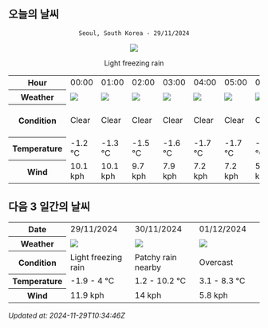 ## 오늘의 날씨
<div align="center">

`Seoul, South Korea - 29/11/2024`

<img src="https://cdn.weatherapi.com/weather/64x64/day/311.png"/>

Light freezing rain

</div>


<table>
    <tr>
        <th>Hour</th>
        <td>00:00</td><td>01:00</td><td>02:00</td><td>03:00</td><td>04:00</td><td>05:00</td><td>06:00</td><td>07:00</td><td>08:00</td><td>09:00</td><td>10:00</td><td>11:00</td><td>12:00</td><td>13:00</td><td>14:00</td><td>15:00</td><td>16:00</td><td>17:00</td><td>18:00</td><td>19:00</td><td>20:00</td><td>21:00</td><td>22:00</td><td>23:00</td>
    </tr>
    <tr>
        <th>Weather</th>
        <td><img src="https://cdn.weatherapi.com/weather/64x64/night/113.png"></img></td><td><img src="https://cdn.weatherapi.com/weather/64x64/night/113.png"></img></td><td><img src="https://cdn.weatherapi.com/weather/64x64/night/113.png"></img></td><td><img src="https://cdn.weatherapi.com/weather/64x64/night/113.png"></img></td><td><img src="https://cdn.weatherapi.com/weather/64x64/night/113.png"></img></td><td><img src="https://cdn.weatherapi.com/weather/64x64/night/113.png"></img></td><td><img src="https://cdn.weatherapi.com/weather/64x64/night/113.png"></img></td><td><img src="https://cdn.weatherapi.com/weather/64x64/night/113.png"></img></td><td><img src="https://cdn.weatherapi.com/weather/64x64/day/116.png"></img></td><td><img src="https://cdn.weatherapi.com/weather/64x64/day/122.png"></img></td><td><img src="https://cdn.weatherapi.com/weather/64x64/day/119.png"></img></td><td><img src="https://cdn.weatherapi.com/weather/64x64/day/119.png"></img></td><td><img src="https://cdn.weatherapi.com/weather/64x64/day/113.png"></img></td><td><img src="https://cdn.weatherapi.com/weather/64x64/day/116.png"></img></td><td><img src="https://cdn.weatherapi.com/weather/64x64/day/176.png"></img></td><td><img src="https://cdn.weatherapi.com/weather/64x64/day/116.png"></img></td><td><img src="https://cdn.weatherapi.com/weather/64x64/day/326.png"></img></td><td><img src="https://cdn.weatherapi.com/weather/64x64/day/332.png"></img></td><td><img src="https://cdn.weatherapi.com/weather/64x64/night/326.png"></img></td><td><img src="https://cdn.weatherapi.com/weather/64x64/night/113.png"></img></td><td><img src="https://cdn.weatherapi.com/weather/64x64/night/113.png"></img></td><td><img src="https://cdn.weatherapi.com/weather/64x64/night/116.png"></img></td><td><img src="https://cdn.weatherapi.com/weather/64x64/night/113.png"></img></td><td><img src="https://cdn.weatherapi.com/weather/64x64/night/113.png"></img></td>
    </tr>
    <tr>
        <th>Condition</th>
        <td width="200px">Clear </td><td width="200px">Clear </td><td width="200px">Clear </td><td width="200px">Clear </td><td width="200px">Clear </td><td width="200px">Clear </td><td width="200px">Clear </td><td width="200px">Clear </td><td width="200px">Partly Cloudy </td><td width="200px">Overcast </td><td width="200px">Cloudy </td><td width="200px">Cloudy </td><td width="200px">Sunny</td><td width="200px">Partly Cloudy </td><td width="200px">Patchy rain nearby</td><td width="200px">Partly Cloudy </td><td width="200px">Light snow</td><td width="200px">Moderate snow</td><td width="200px">Light snow</td><td width="200px">Clear</td><td width="200px">Clear </td><td width="200px">Partly Cloudy </td><td width="200px">Clear </td><td width="200px">Clear </td>
    </tr>
    <tr>
        <th>Temperature</th>
        <td>-1.2 °C</td><td>-1.3 °C</td><td>-1.5 °C</td><td>-1.6 °C</td><td>-1.7 °C</td><td>-1.7 °C</td><td>-1.9 °C</td><td>-1.8 °C</td><td>-1.7 °C</td><td>-0.5 °C</td><td>0.2 °C</td><td>1 °C</td><td>1.9 °C</td><td>3 °C</td><td>3.9 °C</td><td>4 °C</td><td>3.7 °C</td><td>2.7 °C</td><td>2.4 °C</td><td>1 °C</td><td>2.1 °C</td><td>1.9 °C</td><td>1.9 °C</td><td>1.9 °C</td>
    </tr>
    <tr>
        <th>Wind</th>
        <td>10.1 kph</td><td>10.1 kph</td><td>9.7 kph</td><td>7.9 kph</td><td>7.2 kph</td><td>7.2 kph</td><td>5.8 kph</td><td>4 kph</td><td>3.2 kph</td><td>4 kph</td><td>5.4 kph</td><td>5.8 kph</td><td>7.2 kph</td><td>9.4 kph</td><td>11.9 kph</td><td>11.5 kph</td><td>11.5 kph</td><td>11.5 kph</td><td>10.4 kph</td><td>10.1 kph</td><td>8.6 kph</td><td>9.7 kph</td><td>9.4 kph</td><td>10.8 kph</td>
    </tr>
</table>


## 다음 3 일간의 날씨


<table>
    <tr>
        <th>Date</th>
        <td>29/11/2024</td><td>30/11/2024</td><td>01/12/2024</td>
    </tr>
    <tr>
        <th>Weather</th>
        <td><img src="https://cdn.weatherapi.com/weather/64x64/day/311.png"/></td><td><img src="https://cdn.weatherapi.com/weather/64x64/day/176.png"/></td><td><img src="https://cdn.weatherapi.com/weather/64x64/day/122.png"/></td>
    </tr>
    <tr>
        <th>Condition</th>
        <td width="200px">Light freezing rain</td><td width="200px">Patchy rain nearby</td><td width="200px">Overcast </td>
    </tr>
    <tr>
        <th>Temperature</th>
        <td>-1.9 -  4 °C</td><td>1.2 -  10.2 °C</td><td>3.1 -  8.3 °C</td>
    </tr>
    <tr>
        <th>Wind</th>
        <td>11.9 kph</td><td>14 kph</td><td>5.8 kph</td>
    </tr>
</table>


*Updated at: 2024-11-29T10:34:46Z*
